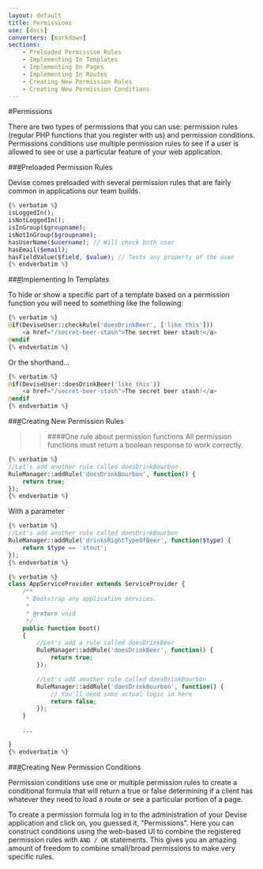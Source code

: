 ```yaml
---
layout: default
title: Permissions
use: [docs]
converters: [markdown]
sections:
    - Preloaded Permission Rules
    - Implementing In Templates
    - Implementing On Pages
    - Implementing In Routes
    - Creating New Permission Rules
    - Creating New Permission Conditions
---
```


#Permissions

There are two types of permissions that you can use: permission rules (regular PHP functions that you register with us) and permission conditions. Permissions conditions use multiple permission rules to see if a user is allowed to see or use a particular feature of your web application.

##<a name="preloaded-permission-rules" class="ia"></a>[#](#preloaded-permission-rules)Preloaded Permission Rules

Devise comes preloaded with several permission rules that are fairly common in applications our team builds.

```php
{% verbatim %}
isLoggedIn();
isNotLoggedIn();
isInGroup($groupname);
isNotInGroup($groupname);
hasUserName($username); // Will check both user
hasEmail($email);
hasFieldValue($field, $value); // Tests any property of the user
{% endverbatim %}
```

##<a name="implementing-in-templates" class="ia"></a>[#](#implementing-in-templates)Implementing In Templates

To hide or show a specific part of a template based on a permission function you will need to something like the following:

```php
{% verbatim %}
@if(DeviseUser::checkRule('doesDrinkBeer', ['like this']))
    <a href="/secret-beer-stash">The secret beer stash!</a>
@endif
{% endverbatim %}
```

Or the shorthand...

```php
{% verbatim %}
@if(DeviseUser::doesDrinkBeer('like this'))
    <a href="/secret-beer-stash">The secret beer stash!</a>
@endif
{% endverbatim %}
```

##<a name="creating-new-permission-rules" class="ia"></a>[#](#creating-new-permission-rules)Creating New Permission Rules

>>####One rule about permission functions
>>All permission functions must return a boolean response to work correctly.

```php
{% verbatim %}
//Let's add another rule called doesDrinkBourbon
RuleManager::addRule('doesDrinkBourbon', function() {
    return true;
});
{% endverbatim %}
```

With a parameter

```php
{% verbatim %}
//Let's add another rule called doesDrinkBourbon
RuleManager::addRule('drinksRightTypeOfBeer', function($type) {
    return $type == 'stout';
});
{% endverbatim %}
```

```php
{% verbatim %}
class AppServiceProvider extends ServiceProvider {
    /**
     * Bootstrap any application services.
     *
     * @return void
     */
    public function boot()
    {
        //Let's add a rule called doesDrinkBeer
        RuleManager::addRule('doesDrinkBeer', function() {
            return true;
        });

        //Let's add another rule called doesDrinkBourbon
        RuleManager::addRule('doesDrinkBourbon', function() {
            // You'll need some actual logic in here
            return false;
        });
    }

    ...

}
{% endverbatim %}
```

##<a name="creating-new-permission-conditions" class="ia"></a>[#](#creating-new-permission-conditions)Creating New Permission Conditions

Permission conditions use one or multiple permission rules to create a conditional formula that will return a true or false determining if a client has whatever they need to load a route or see a particular portion of a page.

To create a permission formula log in to the administration of your Devise application and click on, you guessed it, "Permissions". Here you can construct conditions using the web-based UI to combine the registered permission rules with ```AND / OR``` statements. This gives you an amazing amount of freedom to combine small/broad permissions to make very specific rules.